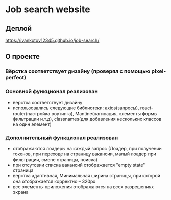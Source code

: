 # Job search website

## Деплой

https://ivankotov12345.github.io/job-search/

## О проекте

### Вёрстка соответствует дизайну (проверял с помощью pixel-perfect)
### Oсновной функционал реализован
- верстка соответствует дизайну
- использовались следующие библиотеки:
axios(запросы),
react-router(настройка роутинга), 
Mantine(пагинация, элементы формы фильтрации и.т.д), 
classnames(для добавления нескольких классов на один элемент)
### Дополнительный функционал реализован
- отображаются лоадеры на каждый запрос (Лоадер, при получении токенов, при переходе на страницу вакансии, малый лоадер при фильтрации, смене страницы, поиска)
- при отсутсвии списка вакансий отображается "empty state" страница
- верстка адаптивная, Минимальная ширина страницы, при которой она отображается корректно – 320рх
- все элементы приложения отображаются на всех разрешениях экрана



